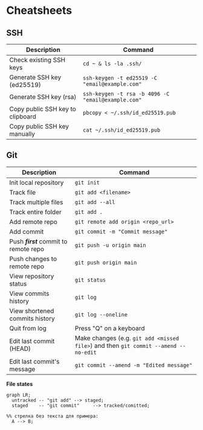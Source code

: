 # Cheatsheets

## SSH

| Description | Command | 
|---|---|
| Check existing SSH keys |```cd ~ & ls -la .ssh/```|
| Generate SSH key (ed25519) | ```ssh-keygen -t ed25519 -C "email@example.com"``` |
| Generate SSH key (rsa) | ```ssh-keygen -t rsa -b 4096 -C "email@example.com"``` | |
| Copy public SSH key to clipboard | ```pbcopy < ~/.ssh/id_ed25519.pub``` |
| Copy public SSH key manually | ```cat ~/.ssh/id_ed25519.pub``` |

## Git

| Description | Command | 
|---|---|
| Init local repository | ```git init``` |
| Track file | ```git add <filename> ``` |
| Track multiple files | ```git add --all``` |
| Track entire folder | ```git add .``` |
| Add remote repo | ```git remote add origin <repo_url>``` |
| Add commit | ```git commit -m "Commit message"``` |
| Push **_first_** commit to remote repo | ```git push -u origin main``` |
| Push changes to remote repo | ```git push origin main``` |
| View repository status | ```git status``` |
| View commits history | ```git log``` |
| View shortened commits history | ```git log --oneline``` |
| Quit from log | Press "Q" on a keyboard |
| Edit last commit (HEAD)| Make changes (e.g. ```git add <missed file>```) and then ```git commit --amend --no-edit``` |
| Edit last commit's message | ```git commit --amend -m "Edited message"``` |


**File states**
```mermaid
graph LR;
  untracked -- "git add" --> staged;
  staged    -- "git commit"     --> tracked/comitted;

%% стрелка без текста для примера: 
  A --> B;
```